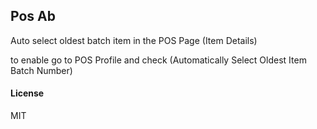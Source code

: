 ## Pos Ab

Auto select oldest batch item in the POS Page (Item Details)

to enable go to POS Profile and check (Automatically Select Oldest Item Batch Number)

#### License

MIT